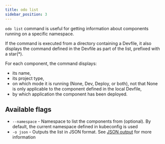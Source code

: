 ```yaml
---
title: odo list
sidebar_position: 3
---
```


`odo list` command is useful for getting information about components running on a specific namespace.

If the command is executed from a directory containing a Devfile, it also displays the command
defined in the Devfile as part of the list, prefixed with a star(*).

For each component, the command displays:
- its name,
- its project type,
- on which mode it is running (None, Dev, Deploy, or both), not that None is only applicable to the component 
defined in the local Devfile,
- by which application the component has been deployed.

## Available flags

* `--namespace` - Namespace to list the components from (optional). By default, the current namespace defined in kubeconfig is used
* `-o json` - Outputs the list in JSON format. See [JSON output](json-output.md) for more information